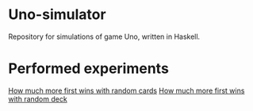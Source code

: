 # Uno-simulator
Repository for simulations of game Uno, written in Haskell.

# Performed experiments
[How much more first wins with random cards](https://github.com/Mdominykas/Uno-simulator/tree/benefit-of-starting-first)
[How much more first wins with random deck](https://github.com/Mdominykas/Uno-simulator/tree/calculations-from-game-state)